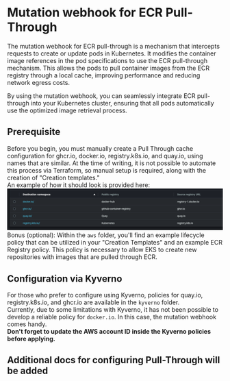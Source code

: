 # Mutation webhook for ECR Pull-Through
The mutation webhook for ECR pull-through is a mechanism that intercepts requests to create or update pods in Kubernetes. It modifies the container image references in the pod specifications to use the ECR pull-through mechanism. This allows the pods to pull container images from the ECR registry through a local cache, improving performance and reducing network egress costs.

By using the mutation webhook, you can seamlessly integrate ECR pull-through into your Kubernetes cluster, ensuring that all pods automatically use the optimized image retrieval process.

## Prerequisite
Before you begin, you must manually create a Pull Through cache configuration for ghcr.io, docker.io, registry.k8s.io, and quay.io, using names that are similar. At the time of writing, it is not possible to automate this process via Terraform, so manual setup is required, along with the creation of "Creation templates."   
An example of how it should look is provided here: ![](image.png)
Bonus (optional): Within the `aws` folder, you'll find an example lifecycle policy that can be utilized in your "Creation Templates" and an example ECR Registry policy. This policy is necessary to allow EKS to create new repositories with images that are pulled through ECR.
 
## Configuration via Kyverno
For those who prefer to configure using Kyverno, policies for quay.io, registry.k8s.io, and ghcr.io are available in the `kyverno` folder.  
Currently, due to some limitations with Kyverno, it has not been possible to develop a reliable policy for `docker.io`. In this case, the mutation webhook comes handy.  
**Don't forget to update the AWS account ID inside the Kyverno policies before applying.**

## Additional docs for configuring Pull-Through will be added